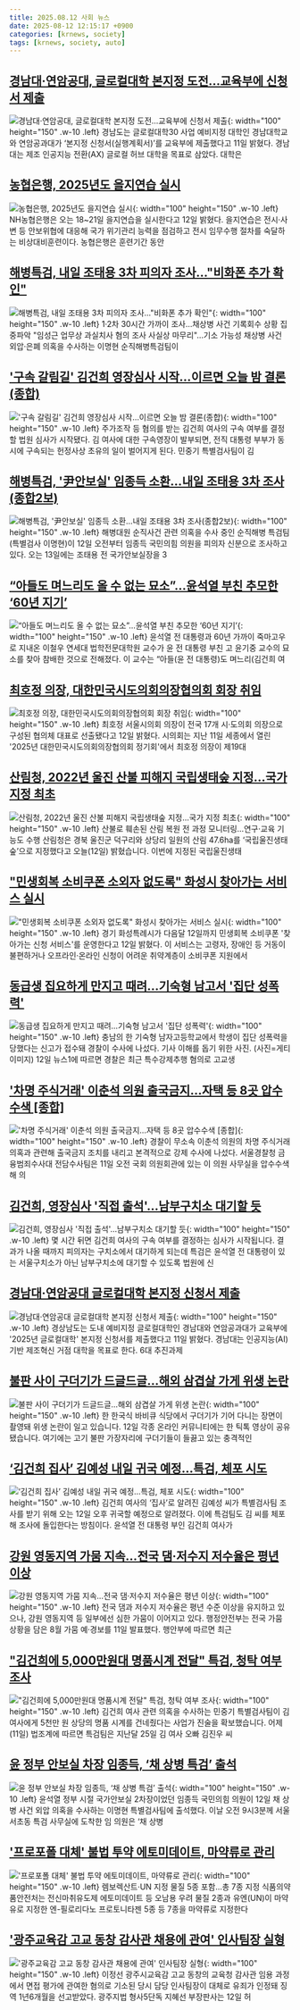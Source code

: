 ```yaml
---
title: 2025.08.12 사회 뉴스
date: 2025-08-12 12:15:17 +0900
categories: [krnews, society]
tags: [krnews, society, auto]
---
```

## [경남대·연암공대, 글로컬대학 본지정 도전…교육부에 신청서 제출](https://n.news.naver.com/mnews/article/081/0003565070)

![경남대·연암공대, 글로컬대학 본지정 도전…교육부에 신청서 제출](https://mimgnews.pstatic.net/image/origin/081/2025/08/11/3565070.jpg?type=nf220_150){: width="100" height="150" .w-10 .left}
경남도는 글로컬대학30 사업 예비지정 대학인 경남대학교와 연암공과대가 ‘본지정 신청서(실행계획서)’를 교육부에 제출했다고 11일 밝혔다. 경남대는 제조 인공지능 전환(AX) 글로컬 허브 대학을 목표로 삼았다. 대학은

## [농협은행, 2025년도 을지연습 실시](https://n.news.naver.com/mnews/article/014/0005390372)

![농협은행, 2025년도 을지연습 실시](https://mimgnews.pstatic.net/image/origin/014/2025/08/12/5390372.jpg?type=nf220_150){: width="100" height="150" .w-10 .left}
NH농협은행은 오는 18~21일 을지연습을 실시한다고 12일 밝혔다. 을지연습은 전시·사변 등 안보위협에 대응해 국가 위기관리 능력을 점검하고 전시 임무수행 절차를 숙달하는 비상대비훈련이다. 농협은행은 훈련기간 동안

## [해병특검, 내일 조태용 3차 피의자 조사…"비화폰 추가 확인"](https://n.news.naver.com/mnews/article/001/0015561268)

![해병특검, 내일 조태용 3차 피의자 조사…"비화폰 추가 확인"](https://mimgnews.pstatic.net/image/origin/001/2025/08/12/15561268.jpg?type=nf220_150){: width="100" height="150" .w-10 .left}
1·2차 30시간 가까이 조사…채상병 사건 기록회수 상황 집중파악 "임성근 업무상 과실치사 혐의 조사 사실상 마무리"…기소 가능성 채상병 사건 외압·은폐 의혹을 수사하는 이명현 순직해병특검팀이

## ['구속 갈림길' 김건희 영장심사 시작…이르면 오늘 밤 결론(종합)](https://n.news.naver.com/mnews/article/277/0005636070)

!['구속 갈림길' 김건희 영장심사 시작…이르면 오늘 밤 결론(종합)](https://mimgnews.pstatic.net/image/origin/277/2025/08/12/5636070.jpg?type=nf220_150){: width="100" height="150" .w-10 .left}
주가조작 등 혐의를 받는 김건희 여사의 구속 여부를 결정할 법원 심사가 시작됐다. 김 여사에 대한 구속영장이 발부되면, 전직 대통령 부부가 동시에 구속되는 헌정사상 초유의 일이 벌어지게 된다. 민중기 특별검사팀이 김

## [해병특검, '尹안보실' 임종득 소환…내일 조태용 3차 조사(종합2보)](https://n.news.naver.com/mnews/article/003/0013416976)

![해병특검, '尹안보실' 임종득 소환…내일 조태용 3차 조사(종합2보)](https://mimgnews.pstatic.net/image/origin/003/2025/08/12/13416976.jpg?type=nf220_150){: width="100" height="150" .w-10 .left}
해병대원 순직사건 관련 의혹을 수사 중인 순직해병 특검팀(특별검사 이명현)이 12일 오전부터 임종득 국민의힘 의원을 피의자 신분으로 조사하고 있다. 오는 13일에는 조태용 전 국가안보실장을 3

## [“아들도 며느리도 올 수 없는 묘소”…윤석열 부친 추모한 ‘60년 지기’](https://n.news.naver.com/mnews/article/028/0002760647)

![“아들도 며느리도 올 수 없는 묘소”…윤석열 부친 추모한 ‘60년 지기’](https://mimgnews.pstatic.net/image/origin/028/2025/08/11/2760647.jpg?type=nf220_150){: width="100" height="150" .w-10 .left}
윤석열 전 대통령과 60년 가까이 죽마고우로 지내온 이철우 연세대 법학전문대학원 교수가 윤 전 대통령 부친 고 윤기중 교수의 묘소를 찾아 참배한 것으로 전해졌다. 이 교수는 “아들(윤 전 대통령)도 며느리(김건희 여

## [최호정 의장, 대한민국시도의회의장협의회 회장 취임](https://n.news.naver.com/mnews/article/003/0013416502)

![최호정 의장, 대한민국시도의회의장협의회 회장 취임](https://mimgnews.pstatic.net/image/origin/003/2025/08/12/13416502.jpg?type=nf220_150){: width="100" height="150" .w-10 .left}
최호정 서울시의회 의장이 전국 17개 시·도의회 의장으로 구성된 협의체 대표로 선출됐다고 12일 밝혔다. 시의회는 지난 11일 세종에서 열린 '2025년 대한민국시도의회의장협의회 정기회'에서 최호정 의장이 제19대

## [산림청, 2022년 울진 산불 피해지 국립생태숲 지정…국가 지정 최초](https://n.news.naver.com/mnews/article/422/0000769767)

![산림청, 2022년 울진 산불 피해지 국립생태숲 지정…국가 지정 최초](https://mimgnews.pstatic.net/image/origin/422/2025/08/12/769767.jpg?type=nf220_150){: width="100" height="150" .w-10 .left}
산불로 훼손된 산림 복원 전 과정 모니터링…연구·교육 기능도 수행 산림청은 경북 울진군 덕구리와 상당리 일원의 산림 47.6ha를 ‘국립울진생태숲’으로 지정했다고 오늘(12일) 밝혔습니다. 이번에 지정된 국립울진생태

## ["민생회복 소비쿠폰 소외자 없도록" 화성시 찾아가는 서비스 실시](https://n.news.naver.com/mnews/article/008/0005234746)

!["민생회복 소비쿠폰 소외자 없도록" 화성시 찾아가는 서비스 실시](https://mimgnews.pstatic.net/image/origin/008/2025/08/12/5234746.jpg?type=nf220_150){: width="100" height="150" .w-10 .left}
경기 화성특례시가 다음달 12일까지 민생회복 소비쿠폰 '찾아가는 신청 서비스'를 운영한다고 12일 밝혔다. 이 서비스는 고령자, 장애인 등 거동이 불편하거나 오프라인·온라인 신청이 어려운 취약계층이 소비쿠폰 지원에서

## [동급생 집요하게 만지고 때려…기숙형 남고서 '집단 성폭력'](https://n.news.naver.com/mnews/article/018/0006087932)

![동급생 집요하게 만지고 때려…기숙형 남고서 '집단 성폭력'](https://mimgnews.pstatic.net/image/origin/018/2025/08/12/6087932.jpg?type=nf220_150){: width="100" height="150" .w-10 .left}
충남의 한 기숙형 남자고등학교에서 학생이 집단 성폭력을 당했다는 신고가 접수돼 경찰이 수사에 나섰다. 기사 이해를 돕기 위한 사진. (사진=게티이미지) 12일 뉴스1에 따르면 경찰은 최근 특수강제추행 혐의로 고교생

## ['차명 주식거래' 이춘석 의원 출국금지…자택 등 8곳 압수수색 [종합]](https://n.news.naver.com/mnews/article/015/0005169225)

!['차명 주식거래' 이춘석 의원 출국금지…자택 등 8곳 압수수색 [종합]](https://mimgnews.pstatic.net/image/origin/015/2025/08/11/5169225.jpg?type=nf220_150){: width="100" height="150" .w-10 .left}
경찰이 무소속 이춘석 의원의 차명 주식거래 의혹과 관련해 출국금지 조치를 내리고 본격적으로 강제 수사에 나섰다. 서울경찰청 금융범죄수사대 전담수사팀은 11일 오전 국회 의원회관에 있는 이 의원 사무실을 압수수색해 의

## [김건희, 영장심사 '직접 출석'…남부구치소 대기할 듯](https://n.news.naver.com/mnews/article/437/0000452351)

![김건희, 영장심사 '직접 출석'…남부구치소 대기할 듯](https://mimgnews.pstatic.net/image/origin/437/2025/08/12/452351.jpg?type=nf220_150){: width="100" height="150" .w-10 .left}
몇 시간 뒤면 김건희 여사의 구속 여부를 결정하는 심사가 시작됩니다. 결과가 나올 때까지 피의자는 구치소에서 대기하게 되는데 특검은 윤석열 전 대통령이 있는 서울구치소가 아닌 남부구치소에 대기할 수 있도록 법원에 신

## [경남대·연암공대 글로컬대학 본지정 신청서 제출](https://n.news.naver.com/mnews/article/011/0004519686)

![경남대·연암공대 글로컬대학 본지정 신청서 제출](https://mimgnews.pstatic.net/image/origin/011/2025/08/11/4519686.jpg?type=nf220_150){: width="100" height="150" .w-10 .left}
경상남도는 도내 예비지정 글로컬대학인 경남대와 연암공과대가 교육부에 '2025년 글로컬대학' 본지정 신청서를 제출했다고 11일 밝혔다. 경남대는 인공지능(AI) 기반 제조혁신 거점 대학을 목표로 한다. 6대 추진과제

## [불판 사이 구더기가 드글드글…해외 삼겹살 가게 위생 논란](https://n.news.naver.com/mnews/article/422/0000769765)

![불판 사이 구더기가 드글드글…해외 삼겹살 가게 위생 논란](https://mimgnews.pstatic.net/image/origin/422/2025/08/12/769765.jpg?type=nf220_150){: width="100" height="150" .w-10 .left}
한 한국식 바비큐 식당에서 구더기가 기어 다니는 장면이 촬영돼 위생 논란이 일고 있습니다. 12일 각종 온라인 커뮤니티에는 한 틱톡 영상이 공유됐습니다. 여기에는 고기 불판 가장자리에 구더기들이 들끓고 있는 충격적인

## [‘김건희 집사’ 김예성 내일 귀국 예정…특검, 체포 시도](https://n.news.naver.com/mnews/article/018/0006087585)

![‘김건희 집사’ 김예성 내일 귀국 예정…특검, 체포 시도](https://mimgnews.pstatic.net/image/origin/018/2025/08/11/6087585.jpg?type=nf220_150){: width="100" height="150" .w-10 .left}
김건희 여사의 ‘집사’로 알려진 김예성 씨가 특별검사팀 조사를 받기 위해 오는 12일 오후 귀국할 예정으로 알려졌다. 이에 특검팀도 김 씨를 체포해 조사에 돌입한다는 방침이다. 윤석열 전 대통령 부인 김건희 여사가

## [강원 영동지역 가뭄 지속…전국 댐·저수지 저수율은 평년 이상](https://n.news.naver.com/mnews/article/015/0005169245)

![강원 영동지역 가뭄 지속…전국 댐·저수지 저수율은 평년 이상](https://mimgnews.pstatic.net/image/origin/015/2025/08/11/5169245.jpg?type=nf220_150){: width="100" height="150" .w-10 .left}
전국 댐과 저수지 저수율은 평년 수준 이상을 유지하고 있으나, 강원 영동지역 등 일부에선 심한 가뭄이 이어지고 있다. 행정안전부는 전국 가뭄 상황을 담은 8월 가뭄 예·경보를 11일 발표했다. 행안부에 따르면 최근

## ["김건희에 5,000만원대 명품시계 전달" 특검, 청탁 여부 조사](https://n.news.naver.com/mnews/article/057/0001901910)

!["김건희에 5,000만원대 명품시계 전달" 특검, 청탁 여부 조사](https://mimgnews.pstatic.net/image/origin/057/2025/08/12/1901910.jpg?type=nf220_150){: width="100" height="150" .w-10 .left}
김건희 여사 관련 의혹을 수사하는 민중기 특별검사팀이 김 여사에게 5천만 원 상당의 명품 시계를 건네줬다는 사업가 진술을 확보했습니다. 어제(11일) 법조계에 따르면 특검팀은 지난달 25일 김 여사 오빠 김진우 씨

## [윤 정부 안보실 차장 임종득, ‘채 상병 특검’ 출석](https://n.news.naver.com/mnews/article/028/0002760701)

![윤 정부 안보실 차장 임종득, ‘채 상병 특검’ 출석](https://mimgnews.pstatic.net/image/origin/028/2025/08/12/2760701.jpg?type=nf220_150){: width="100" height="150" .w-10 .left}
윤석열 정부 시절 국가안보실 2차장이었던 임종득 국민의힘 의원이 12일 채 상병 사건 외압 의혹을 수사하는 이명현 특별검사팀에 출석했다. 이날 오전 9시3분께 서울 서초동 특검 사무실에 도착한 임 의원은 ‘채 상병

## ['프로포폴 대체' 불법 투약 에토미데이트, 마약류로 관리](https://n.news.naver.com/mnews/article/001/0015561001)

!['프로포폴 대체' 불법 투약 에토미데이트, 마약류로 관리](https://mimgnews.pstatic.net/image/origin/001/2025/08/12/15561001.jpg?type=nf220_150){: width="100" height="150" .w-10 .left}
렘보렉산트·UN 지정 물질 5종 포함…총 7종 지정 식품의약품안전처는 전신마취유도제 에토미데이트 등 오남용 우려 물질 2종과 유엔(UN)이 마약유로 지정한 엔-필로리다노 프로토니타젠 5종 등 7종을 마약류로 지정한다

## ['광주교육감 고교 동창 감사관 채용에 관여' 인사팀장 실형](https://n.news.naver.com/mnews/article/003/0013416741)

!['광주교육감 고교 동창 감사관 채용에 관여' 인사팀장 실형](https://mimgnews.pstatic.net/image/origin/003/2025/08/12/13416741.jpg?type=nf220_150){: width="100" height="150" .w-10 .left}
이정선 광주시교육감 고교 동창의 교육청 감사관 임용 과정에서 면접 평가에 관여한 혐의로 기소된 당시 담당 인사팀장이 대체로 유죄가 인정돼 징역 1년6개월을 선고받았다. 광주지법 형사5단독 지혜선 부장판사는 12일 허

